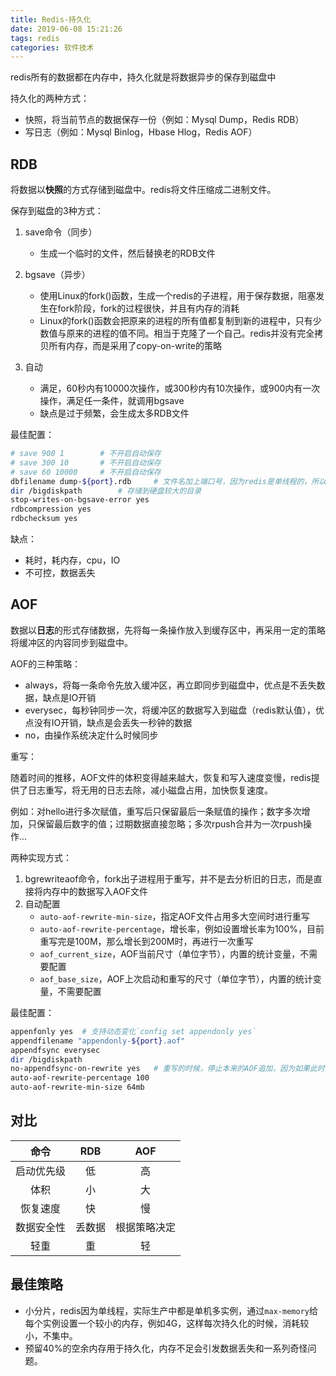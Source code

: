 ```yaml
---
title: Redis-持久化
date: 2019-06-08 15:21:26
tags: redis
categories: 软件技术
---
```


redis所有的数据都在内存中，持久化就是将数据异步的保存到磁盘中

持久化的两种方式：

- 快照，将当前节点的数据保存一份（例如：Mysql Dump，Redis RDB）
- 写日志（例如：Mysql Binlog，Hbase Hlog，Redis AOF）

## RDB

将数据以**快照**的方式存储到磁盘中。redis将文件压缩成二进制文件。

保存到磁盘的3种方式：

1. save命令（同步）
   - 生成一个临时的文件，然后替换老的RDB文件

2. bgsave（异步）
   - 使用Linux的fork()函数，生成一个redis的子进程，用于保存数据，阻塞发生在fork阶段，fork的过程很快，并且有内存的消耗
   - Linux的fork()函数会把原来的进程的所有值都复制到新的进程中，只有少数值与原来的进程的值不同。相当于克隆了一个自己。redis并没有完全拷贝所有内存，而是采用了copy-on-write的策略
3. 自动
   - 满足，60秒内有10000次操作，或300秒内有10次操作，或900内有一次操作，满足任一条件，就调用bgsave
   - 缺点是过于频繁，会生成太多RDB文件

最佳配置：

```bash
# save 900 1        # 不开启自动保存
# save 300 10       # 不开启自动保存
# save 60 10000     # 不开启自动保存
dbfilename dump-${port}.rdb     # 文件名加上端口号，因为redis是单线程的，所以一台机器上会启动多个redis来利用多核的资源
dir /bigdiskpath        # 存储到硬盘较大的目录
stop-writes-on-bgsave-error yes
rdbcompression yes
rdbchecksum yes
```

缺点：

- 耗时，耗内存，cpu，IO
- 不可控，数据丢失

## AOF

数据以**日志**的形式存储数据，先将每一条操作放入到缓存区中，再采用一定的策略将缓冲区的内容同步到磁盘中。

AOF的三种策略：

- always，将每一条命令先放入缓冲区，再立即同步到磁盘中，优点是不丢失数据，缺点是IO开销
- everysec，每秒钟同步一次，将缓冲区的数据写入到磁盘（redis默认值），优点没有IO开销，缺点是会丢失一秒钟的数据
- no，由操作系统决定什么时候同步

重写：

随着时间的推移，AOF文件的体积变得越来越大，恢复和写入速度变慢，redis提供了日志重写，将无用的日志去除，减小磁盘占用，加快恢复速度。

例如：对hello进行多次赋值，重写后只保留最后一条赋值的操作；数字多次增加，只保留最后数字的值；过期数据直接忽略；多次rpush合并为一次rpush操作...

两种实现方式：

1. bgrewriteaof命令，fork出子进程用于重写，并不是去分析旧的日志，而是直接将内存中的数据写入AOF文件
2. 自动配置
   - `auto-aof-rewrite-min-size`，指定AOF文件占用多大空间时进行重写
   - `auto-aof-rewrite-percentage`，增长率，例如设置增长率为100%，目前重写完是100M，那么增长到200M时，再进行一次重写
   - `aof_current_size`，AOF当前尺寸（单位字节），内置的统计变量，不需要配置
   - `aof_base_size`，AOF上次启动和重写的尺寸（单位字节），内置的统计变量，不需要配置

最佳配置：

```bash
appenfonly yes  # 支持动态变化`config set appendonly yes`
appendfilename "appendonly-${port}.aof"
appendfsync everysec
dir /bigdiskpath
no-appendfsync-on-rewrite yes   # 重写的时候，停止本来的AOF追加，因为如果此时操作量大，磁盘IO资源就会紧张，缺点是没有追加，如果重写失败，原先的AOF又没有追加，数据就会丢失
auto-aof-rewrite-percentage 100
auto-aof-rewrite-min-size 64mb
```

## 对比

命令|RDB|AOF
:--:|:--:|:--:
启动优先级|低|高
体积|小|大
恢复速度|快|慢
数据安全性|丢数据|根据策略决定
轻重|重|轻

## 最佳策略

- 小分片，redis因为单线程，实际生产中都是单机多实例，通过`max-memory`给每个实例设置一个较小的内存，例如4G，这样每次持久化的时候，消耗较小，不集中。
- 预留40%的空余内存用于持久化，内存不足会引发数据丢失和一系列奇怪问题。

